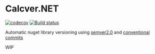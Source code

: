 # Calcver.NET

[![codecov](https://codecov.io/gh/PotatoEngineering/Calcver.Net/branch/master/graph/badge.svg)](https://codecov.io/gh/PotatoEngineering/Calcver.Net)
[![Build status](https://ci.appveyor.com/api/projects/status/asp4vqs4rhsvgw8k/branch/master?svg=true)](https://ci.appveyor.com/project/sanisoclem/calcver-net/branch/master)

Automatic nuget library versioning using [semver2.0](https://semver.org/) and [conventional commits](https://www.conventionalcommits.org/)

WIP